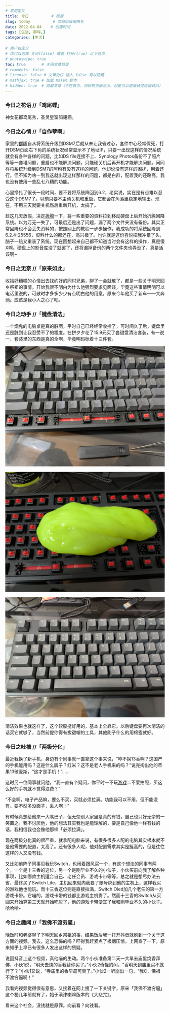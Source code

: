```yaml
---
# 常用定义
title: 今日          # 标题
slug: today          # 文章链接缩略名
date: 2022-04-04    # 创建时间
tags: [生活, 群晖,]
categories: [生活]

# 用户自定义
# 你可以选择 关闭(false) 或者 打开(true) 以下选项
# photoswipe: true
toc: true       # 关闭文章目录
# comments: false
# license: false # 文章协议 输入 false 可以隐藏
# mathjax: true # 加载 KaTeX 脚本
# hidden: true  # 隐藏文章（不在首页，归档等页面显示，但是可以直接通过链接访问）
---
```


### 今日之花语 //「鸢尾蝶」

神女花都鸢尾秀，圣灵皇室鸽翎涵。

### 今日之心情 //「自作孽啊」

家里的[群晖](群晖.md)自从将系统升级到DSM7后就从未让我省过心，套件中心经常假死，打开DSM页面右下角的系统状况经常显示不了地址IP，只要一出现这样的情况系统就会有各种各样的问题，比如DS file连接不上、Synology Photos备份不了照片等等一套堆问题，重启也不能解决问题，只能硬关机后再开机才能解决问题。问同样将系统升级到DSM7的阿粉有没有这样的问题，他却说没有这样的困扰，用着还行。但不知为啥一到我这就出现这样那样的问题，都是白群，配置我的还略高，我也没有使用一些乱七八糟的功能。

心里挣扎了很长一段时间，要不要将系统降回到6.2，老实说，实在是有点难以忍受这个DSM7了。以前只要不主动关机和重启，它都会在角落里稳定地输出。现在，不用三天就要关机然后重新开机，太搞了。

趁这几天放假，决定[折腾](折腾.md)一下，将一些重要的资料拉到移动硬盘上后开始折腾回降系统。以为万无一失了，可最后还是出了问题，漏了两个文件夹没有备份。其实正常回降也不会丢失资料的，按照网上的教程一步步操作，我成功的将系统回降到6.2.4-25556，资料什么的都还在，高兴极了。也许就是这份喜悦把我冲晕了头，脑子一热又重装了系统，现在回想起来自己都不知道当时会有这样的操作，真是傻X啊。硬盘上的影音库没了就罢了，还将漏掉备份的两个文件夹也弄没了。真是活该啊~

### 今日之无奈 //「原来如此」

收拾好糟糕的心情出去找约好的同村兄弟，聊了一会就散了，都是一些关于明天回乡祭祖的事情。开始我很不明白为什么他强烈要求见面谈，毕竟这些事情明明可以电话里说的，可散时才多多少少有点明白他的用意，原来今年他买了新车——大奔驰。应该是我小人之心了吧。

### 今日之动手 //「键盘清洁」

一个烟鬼的电脑桌是真的脏啊，平时自己已经经常收拾了，可时间久了后，键盘里还是脏到让我忍受不了的程度。在拼夕夕花了15.9元买了套键盘清洁套装，有一说一，套装里的东西是真的全啊，毕竟明码标着十三件套。

![](postImages/laomai/2023/02/27/163fc3a82e0dc8-1.jpg)

![](postImages/laomai/2023/02/27/163fc3a82e88dc-1.jpg)

![](postImages/laomai/2023/02/27/163fc3a82f0941-1.jpg)

清洁效果也就这样了，这个软胶挺好用的，基本上全靠它。以后键盘要再次清洁的话买它就够了，当然前提你得有拔键帽的工具，其他刷子什么的用棉签就好。

### 今日之吐槽 //「两极分化」

最近我换了新手机，身边有个同事就一直拿这个事来说，“咋不换13香啊？这国产的手机能用吗？这是什么牌子？红米？这不是老人手机来的吗？”说完掏出他的苹果13破麦斯，“这才是手机！”……

这时另一位同事就问他，“我一直有个疑问，你平时一不玩[游戏](游戏.md)二不爱拍照，买这么好的手机就不觉得浪费？”

“不会啊，电子产品嘛，要么不买，买就必须拉满。功能我可以不用，但不能没有。要不然多没面子，丢人啊！”

有时候真想给他来一大嘴巴子，但无奈别人家里是真的有钱，自己也只好无奈的一笑置之。我不讨厌他，他的想法其实我也是能理解的，要是自己像他一样有钱的话，我相信我也会像他那样「必须拉满」。

现在两极分化真的很严重，就拿配电脑来说，有很多很多人配的电脑其实根本就不是他需要的配置，太高了。还有很多人呢，他对配置需求其实是挺高的，但是往往这样的人又没有钱。

又比如前阵子同事见我玩Switch，也闹着跟风买一个，有这个想法的同事有两个，一个是十三香的这位，另一个是刚毕业不久的小伙子，小伙买前向我了解各种事项，比如哪款主机适合自己、老任会员、游戏卡带等等，总之就是想尽办法去省，最终买了Switch Lite，主机回来就向我要了账号绑到他的主机上，这样我买的游戏他也能玩。而十三香这位则是直接拉满，Switch Oled加几个老任的第一方游戏卡带。它喵的，游戏卡带的钱都比游戏主机贵了。然而十三香的Switch从买回来开始算第三天就开始吃灰了，他的游戏卡带便宜了我和刚毕业不久的小伙子。哈哈哈~

### 今日之趣闻 //「我佛不渡穷逼」

晚饭时和老婆聊了下明天回乡祭祖的事，结果饭后我一打开抖音就刷到一个关于这方面的视频。我去，这么恐怖的吗？吓得我赶紧点了根烟压惊，上网查了一下，原来知乎上早已有很多人发出这样的质疑。

说回抖音上这个视频，真他喵的生动。两个小伙准备第二天一大早去庙里烧香拜佛，小伙1说，“明天去烧的香我替你买了。”小伙2奇怪的问，“香明天到庙里买不就行了？”小伙1又说，“寺庙里的香早晨可贵了。”小伙2一听崩出一句，“我C，佛祖不渡穷逼啊！”

我看完视频觉得很有意思，又接着在网上搜了一下关键字，原来「我佛不渡穷逼」这个梗几年前就有了，始于滇津喇嘛版本的《大悲咒》。

看来这个社会，没钱就是原罪。向前看？向钱看。